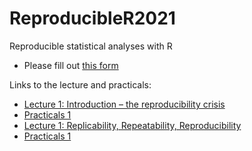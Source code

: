 # ReproducibleR2021

Reproducible statistical analyses with R

 * Please fill out [this form](https://forms.gle/JddkTzjZDc2jbxPs8)

Links to the lecture and practicals:

 * [Lecture 1: Introduction – the reproducibility crisis](https://january3.github.io/ReproducibleR2021/Lectures/lecture_01_110521/weiner_reproducible_R_01.html)
 * [Practicals 1](https://january3.github.io/ReproducibleR2021/Practicals/practicals_01/weiner_reproducible_R_practicals_01.html)
 * [Lecture 1: Replicability, Repeatability, Reproducibility](https://january3.github.io/ReproducibleR2021/Lectures/lecture_02_130521/weiner_reproducible_R_02.html)
 * [Practicals 1](https://january3.github.io/ReproducibleR2021/Practicals/practicals_02/weiner_reproducible_R_practicals_02.html)

